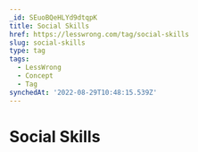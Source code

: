 ```yaml
---
_id: SEuoBQeHLYd9dtqpK
title: Social Skills
href: https://lesswrong.com/tag/social-skills
slug: social-skills
type: tag
tags:
  - LessWrong
  - Concept
  - Tag
synchedAt: '2022-08-29T10:48:15.539Z'
---
```


# Social Skills
